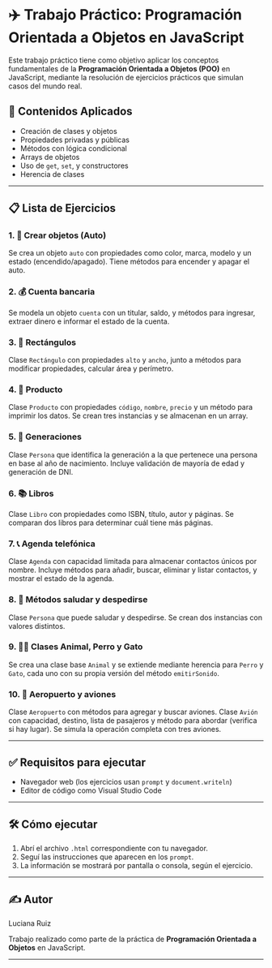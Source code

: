 # ✈️ Trabajo Práctico: Programación Orientada a Objetos en JavaScript

Este trabajo práctico tiene como objetivo aplicar los conceptos fundamentales de la **Programación Orientada a Objetos (POO)** en JavaScript, mediante la resolución de ejercicios prácticos que simulan casos del mundo real.

## 🧠 Contenidos Aplicados

- Creación de clases y objetos
- Propiedades privadas y públicas
- Métodos con lógica condicional
- Arrays de objetos
- Uso de `get`, `set`, y constructores
- Herencia de clases


---

## 📋 Lista de Ejercicios

### 1. 🔑 Crear objetos (Auto)
Se crea un objeto `auto` con propiedades como color, marca, modelo y un estado (encendido/apagado). Tiene métodos para encender y apagar el auto.

### 2. 💰 Cuenta bancaria
Se modela un objeto `cuenta` con un titular, saldo, y métodos para ingresar, extraer dinero e informar el estado de la cuenta.

### 3. 📐 Rectángulos
Clase `Rectángulo` con propiedades `alto` y `ancho`, junto a métodos para modificar propiedades, calcular área y perímetro.

### 4. 🛒 Producto
Clase `Producto` con propiedades `código`, `nombre`, `precio` y un método para imprimir los datos. Se crean tres instancias y se almacenan en un array.

### 5. 👤 Generaciones
Clase `Persona` que identifica la generación a la que pertenece una persona en base al año de nacimiento. Incluye validación de mayoría de edad y generación de DNI.

### 6. 📚 Libros
Clase `Libro` con propiedades como ISBN, título, autor y páginas. Se comparan dos libros para determinar cuál tiene más páginas.

### 7. 📞 Agenda telefónica
Clase `Agenda` con capacidad limitada para almacenar contactos únicos por nombre. Incluye métodos para añadir, buscar, eliminar y listar contactos, y mostrar el estado de la agenda.

### 8. 👋 Métodos saludar y despedirse
Clase `Persona` que puede saludar y despedirse. Se crean dos instancias con valores distintos.

### 9. 🐶🐱 Clases Animal, Perro y Gato
Se crea una clase base `Animal` y se extiende mediante herencia para `Perro` y `Gato`, cada uno con su propia versión del método `emitirSonido`.

### 10. 🛫 Aeropuerto y aviones
Clase `Aeropuerto` con métodos para agregar y buscar aviones. Clase `Avión` con capacidad, destino, lista de pasajeros y método para abordar (verifica si hay lugar). Se simula la operación completa con tres aviones.

---

## ✅ Requisitos para ejecutar

- Navegador web (los ejercicios usan `prompt` y `document.writeln`)
- Editor de código como Visual Studio Code

---

## 🛠️ Cómo ejecutar

1. Abrí el archivo `.html` correspondiente con tu navegador.
2. Seguí las instrucciones que aparecen en los `prompt`.
3. La información se mostrará por pantalla o consola, según el ejercicio.

---

## ✍️ Autor

Luciana Ruiz

Trabajo realizado como parte de la práctica de **Programación Orientada a Objetos** en JavaScript.

---

